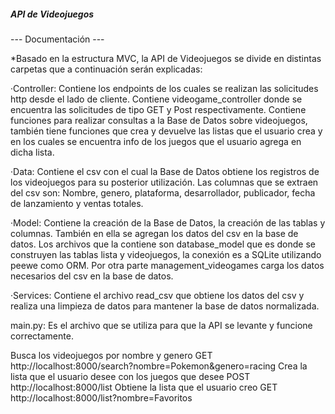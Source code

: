 ##### API de Videojuegos

--- Documentación ---

*Basado en la estructura MVC, la API de Videojuegos se divide en distintas carpetas que a continuación serán explicadas:

·Controller: Contiene los endpoints de los cuales se realizan las solicitudes http desde el lado de cliente. Contiene videogame_controller donde se encuentra las solicitudes de tipo GET y Post respectivamente. Contiene funciones para realizar consultas a la Base de Datos sobre videojuegos, también tiene funciones que crea y
devuelve las listas que el usuario crea y en los cuales se encuentra info de los juegos que el usuario agrega en dicha lista.

·Data: Contiene el csv con el cual la Base de Datos obtiene los registros de los videojuegos para su posterior utilización. Las columnas que se extraen del csv son: Nombre, genero, plataforma, desarrollador, publicador, fecha de lanzamiento y ventas totales.

·Model: Contiene la creación de la Base de Datos, la creación de las tablas y columnas. También en ella se agregan los datos del csv en la base de datos.
Los archivos que la contiene son database_model que es donde se construyen las tablas lista y videojuegos, la conexión es a SQLite utilizando peewe como ORM.
Por otra parte management_videogames carga los datos necesarios del csv en la base de datos.

·Services: Contiene el archivo read_csv que obtiene los datos del csv y realiza una limpieza de datos para mantener la base de datos normalizada.

main.py: Es el archivo que se utiliza para que la API se levante y funcione correctamente.


Busca los videojuegos por nombre y genero
GET http://localhost:8000/search?nombre=Pokemon&genero=racing
Crea la lista que el usuario desee con los juegos que desee
POST http://localhost:8000/list
Obtiene la lista que el usuario creo
GET http://localhost:8000/list?nombre=Favoritos

